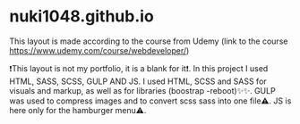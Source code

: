 # nuki1048.github.io
This layout is made according to the course from Udemy (link to the course https://www.udemy.com/course/webdeveloper/) 

❗This layout is not my portfolio, it is a blank for it❗. 
In this project I used HTML, SASS, SCSS, GULP AND JS. 
I used HTML, SCSS and SASS for visuals and markup, as well as for libraries (boostrap -reboot)✨✨.
GULP was used to compress images and to convert scss sass into one file⚠️. 
JS is here only for the hamburger menu⚠️.
